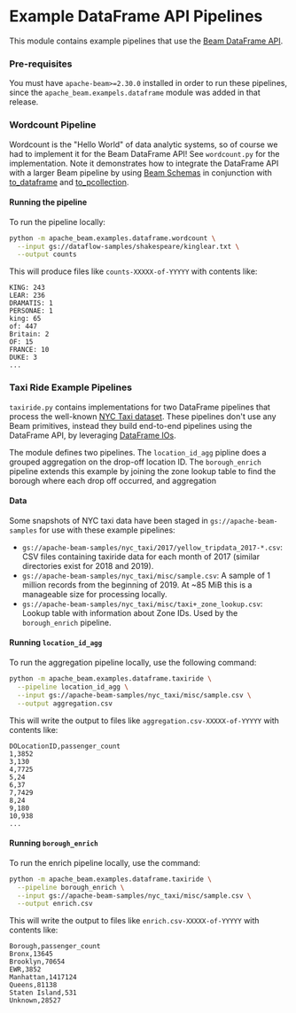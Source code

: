 <!--
    Licensed to the Apache Software Foundation (ASF) under one
    or more contributor license agreements.  See the NOTICE file
    distributed with this work for additional information
    regarding copyright ownership.  The ASF licenses this file
    to you under the Apache License, Version 2.0 (the
    "License"); you may not use this file except in compliance
    with the License.  You may obtain a copy of the License at

      http://www.apache.org/licenses/LICENSE-2.0

    Unless required by applicable law or agreed to in writing,
    software distributed under the License is distributed on an
    "AS IS" BASIS, WITHOUT WARRANTIES OR CONDITIONS OF ANY
    KIND, either express or implied.  See the License for the
    specific language governing permissions and limitations
    under the License.
-->

# Example DataFrame API Pipelines

This module contains example pipelines that use the [Beam DataFrame
API](https://beam.apache.org/documentation/dsls/dataframes/overview/).

### Pre-requisites

You must have `apache-beam>=2.30.0` installed in order to run these pipelines,
since the `apache_beam.exampels.dataframe` module was added in that release.

### Wordcount Pipeline

Wordcount is the "Hello World" of data analytic systems, so of course we
had to implement it for the Beam DataFrame API! See `wordcount.py` for the
implementation. Note it demonstrates how to integrate the DataFrame API with
a larger Beam pipeline by using [Beam
Schemas](https://beam.apache.org/documentation/programming-guide/#what-is-a-schema)
in conjunction with
[to_dataframe](https://beam.apache.org/releases/pydoc/current/apache_beam.dataframe.convert.html#apache_beam.dataframe.convert.to_dataframe)
and
[to_pcollection](https://beam.apache.org/releases/pydoc/current/apache_beam.dataframe.convert.html#apache_beam.dataframe.convert.to_pcollection).

#### Running the pipeline

To run the pipeline locally:

```sh
python -m apache_beam.examples.dataframe.wordcount \
  --input gs://dataflow-samples/shakespeare/kinglear.txt \
  --output counts
```

This will produce files like `counts-XXXXX-of-YYYYY` with contents like:
```
KING: 243
LEAR: 236
DRAMATIS: 1
PERSONAE: 1
king: 65
of: 447
Britain: 2
OF: 15
FRANCE: 10
DUKE: 3
...
```

### Taxi Ride Example Pipelines

`taxiride.py` contains implementations for two DataFrame pipelines that
process the well-known [NYC Taxi
dataset](https://www1.nyc.gov/site/tlc/about/tlc-trip-record-data.page). These
pipelines don't use any Beam primitives, instead they build end-to-end pipelines
using the DataFrame API, by leveraging [DataFrame
IOs](https://beam.apache.org/releases/pydoc/current/apache_beam.dataframe.io.html).

The module defines two pipelines. The `location_id_agg` pipline does a grouped
aggregation on the drop-off location ID. The `borough_enrich` pipeline extends
this example by joining the zone lookup table to find the borough where each
drop off occurred, and aggregation

#### Data
Some snapshots of NYC taxi data have been staged in
`gs://apache-beam-samples` for use with these example pipelines:

- `gs://apache-beam-samples/nyc_taxi/2017/yellow_tripdata_2017-*.csv`: CSV files
  containing taxiride data for each month of 2017 (similar directories exist for
  2018 and 2019).
- `gs://apache-beam-samples/nyc_taxi/misc/sample.csv`: A sample of 1 million
  records from the beginning of 2019. At ~85 MiB this is a manageable size for
  processing locally.
- `gs://apache-beam-samples/nyc_taxi/misc/taxi+_zone_lookup.csv`: Lookup table
  with information about Zone IDs. Used by the `borough_enrich` pipeline.

#### Running `location_id_agg`
To run the aggregation pipeline locally, use the following command:
```sh
python -m apache_beam.examples.dataframe.taxiride \
  --pipeline location_id_agg \
  --input gs://apache-beam-samples/nyc_taxi/misc/sample.csv \
  --output aggregation.csv
```

This will write the output to files like `aggregation.csv-XXXXX-of-YYYYY` with
contents like:
```
DOLocationID,passenger_count
1,3852
3,130
4,7725
5,24
6,37
7,7429
8,24
9,180
10,938
...
```

#### Running `borough_enrich`
To run the enrich pipeline locally, use the command:
```sh
python -m apache_beam.examples.dataframe.taxiride \
  --pipeline borough_enrich \
  --input gs://apache-beam-samples/nyc_taxi/misc/sample.csv \
  --output enrich.csv
```

This will write the output to files like `enrich.csv-XXXXX-of-YYYYY` with
contents like:
```
Borough,passenger_count
Bronx,13645
Brooklyn,70654
EWR,3852
Manhattan,1417124
Queens,81138
Staten Island,531
Unknown,28527
```
